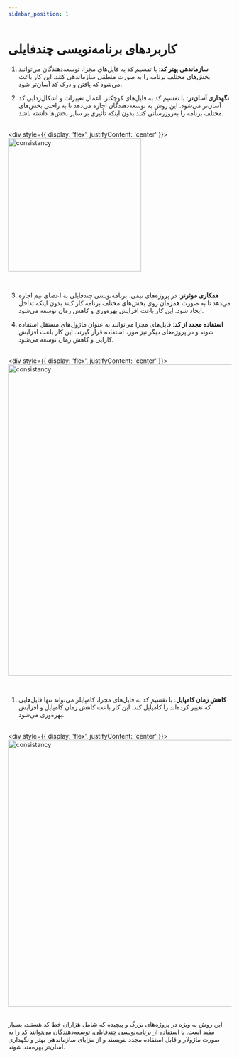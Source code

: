 ```yaml
---
sidebar_position: 1
---
```


# کاربردهای  برنامه‌نویسی چندفایلی

1. **سازماندهی بهتر کد**: با تقسیم کد به فایل‌های مجزا، توسعه‌دهندگان می‌توانند بخش‌های مختلف برنامه را به صورت منطقی سازماندهی کنند. این کار باعث می‌شود که یافتن و درک کد آسان‌تر شود.

2. **نگهداری آسان‌تر**: با تقسیم کد به فایل‌های کوچکتر، اعمال تغییرات و اشکال‌زدایی کد آسان‌تر می‌شود. این روش به توسعه‌دهندگان اجازه می‌دهد تا به راحتی بخش‌های مختلف برنامه را به‌روزرسانی کنند بدون اینکه تأثیری بر سایر بخش‌ها داشته باشد.

<br/><div style={{ display: 'flex', justifyContent: 'center' }}>
  <img src="https://encrypted-tbn0.gstatic.com/images?q=tbn:ANd9GcQH0NtqWK4FWvTCdoq7ReRp0lOmsLqip5HVJw&s" alt="consistancy" width="300"/>
</div><br/>

3. **همکاری موثرتر**: در پروژه‌های تیمی، برنامه‌نویسی چندفایلی به اعضای تیم اجازه می‌دهد تا به صورت همزمان روی بخش‌های مختلف برنامه کار کنند بدون اینکه تداخل ایجاد شود. این کار باعث افزایش بهره‌وری و کاهش زمان توسعه می‌شود.

4. **استفاده مجدد از کد**: فایل‌های مجزا می‌توانند به عنوان ماژول‌های مستقل استفاده شوند و در پروژه‌های دیگر نیز مورد استفاده قرار گیرند. این کار باعث افزایش کارایی و کاهش زمان توسعه می‌شود.

<br/><div style={{ display: 'flex', justifyContent: 'center' }}>
  <img src="https://res.cloudinary.com/practicaldev/image/fetch/s--odirGNCk--/c_imagga_scale,f_auto,fl_progressive,h_420,q_auto,w_1000/https://thepracticaldev.s3.amazonaws.com/i/vii6h67joutryqurfcbt.jpg" alt="consistancy" width="700"/>
</div><br/>

1. **کاهش زمان کامپایل**: با تقسیم کد به فایل‌های مجزا، کامپایلر می‌تواند تنها فایل‌هایی که تغییر کرده‌اند را کامپایل کند. این کار باعث کاهش زمان کامپایل و افزایش بهره‌وری می‌شود.

<br/><div style={{ display: 'flex', justifyContent: 'center' }}>
  <img src="https://i.redd.it/367yvhux0fv11.png" alt="consistancy" width="600"/>
</div><br/>
این روش به ویژه در پروژه‌های بزرگ و پیچیده که شامل هزاران خط کد هستند، بسیار مفید است. با استفاده از برنامه‌نویسی چندفایلی، توسعه‌دهندگان می‌توانند کد را به صورت ماژولار و قابل استفاده مجدد بنویسند و از مزایای سازماندهی بهتر و نگهداری آسان‌تر بهره‌مند شوند.

